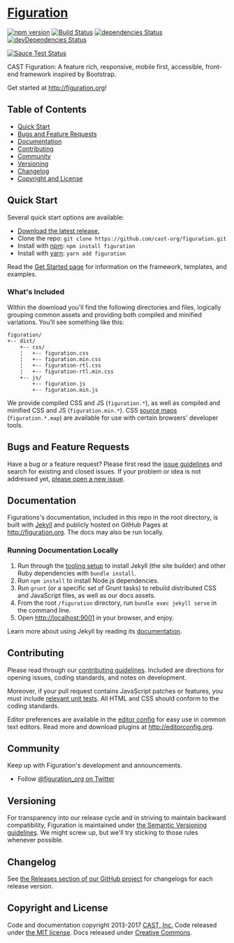 # [Figuration](http://figuration.org)

[![npm version](https://img.shields.io/npm/v/figuration.svg)](https://www.npmjs.com/package/figuration)
[![Build Status](https://img.shields.io/travis/cast-org/figuration/master.svg)](https://travis-ci.org/cast-org/figuration)
[![dependencies Status](https://img.shields.io/david/cast-org/figuration.svg)](https://david-dm.org/cast-org/figuration)
[![devDependencies Status](https://img.shields.io/david/dev/cast-org/figuration.svg)](https://david-dm.org/cast-org/figuration?type=dev)

[![Sauce Test Status](https://saucelabs.com/browser-matrix/figuration.svg)](https://saucelabs.com/u/figuration)

CAST Figuration: A feature rich, responsive, mobile first, accessible, front-end framework inspired by Bootstrap.

Get started at <http://figuration.org>!

## Table of Contents

- [Quick Start](#quick-start)
- [Bugs and Feature Requests](#bugs-and-feature-requests)
- [Documentation](#documentation)
- [Contributing](#contributing)
- [Community](#community)
- [Versioning](#versioning)
- [Changelog](#changelog)
- [Copyright and License](#copyright-and-license)

## Quick Start

Several quick start options are available:

- [Download the latest release.](https://github.com/cast-org/figuration/archive/v3.0.1.zip)
- Clone the repo: `git clone https://github.com/cast-org/figuration.git`
- Install with [npm](https://www.npmjs.com): `npm install figuration`
- Install with [yarn](https://yarnpkg.com/): `yarn add figuration`

Read the [Get Started page](http://figuration.org/get-started/quick-start/) for information on the framework, templates, and examples.


### What's Included

Within the download you'll find the following directories and files, logically grouping common assets and providing both compiled and minified variations. You'll see something like this:

```
figuration/
+-- dist/
    +-- css/
    ¦   +-- figuration.css
    ¦   +-- figuration.min.css
    ¦   +-- figuration-rtl.css
    ¦   +-- figuration-rtl.min.css
    +-- js/
        +-- figuration.js
        +-- figuration.min.js
```

We provide compiled CSS and JS (`figuration.*`), as well as compiled and minified CSS and JS (`figuration.min.*`). CSS [source maps](https://developers.google.com/web/tools/chrome-devtools/javascript/source-maps) (`figuration.*.map`) are available for use with certain browsers' developer tools.


## Bugs and Feature Requests

Have a bug or a feature request? Please first read the [issue guidelines](https://github.com/cast-org/figuration/blob/master/CONTRIBUTING.md#using-the-issue-tracker) and search for existing and closed issues. If your problem or idea is not addressed yet, [please open a new issue](https://github.com/cast-org/figuration/issues/new).


## Documentation

Figurations's documentation, included in this repo in the root directory, is built with [Jekyll](http://jekyllrb.com) and publicly hosted on GitHub Pages at <http://figuration.org>. The docs may also be run locally.


### Running Documentation Locally

1. Run through the [tooling setup](https://github.com/cast-org/figuration/blob/master/docs/get-started/build-tools.md#tooling-setup) to install Jekyll (the site builder) and other Ruby dependencies with `bundle install`.
2. Run `npm install` to install Node.js dependencies.
4. Run `grunt` (or a specific set of Grunt tasks) to rebuild distributed CSS and JavaScript files, as well as our docs assets.
5. From the root `/figuration` directory, run `bundle exec jekyll serve` in the command line.
6. Open <http://localhost:9001> in your browser, and enjoy.

Learn more about using Jekyll by reading its [documentation](http://jekyllrb.com/docs/home/).


## Contributing

Please read through our [contributing guidelines](https://github.com/cast-org/figuration/blob/master/CONTRIBUTING.md). Included are directions for opening issues, coding standards, and notes on development.

Moreover, if your pull request contains JavaScript patches or features, you must include [relevant unit tests](https://github.com/cast-org/figuration/tree/master/js/tests). All HTML and CSS should conform to the coding standards.

Editor preferences are available in the [editor config](https://github.com/cast-org/figuration/blob/master/.editorconfig) for easy use in common text editors. Read more and download plugins at <http://editorconfig.org>.

## Community

Keep up with Figuration's development and announcements.

- Follow [@figuration_org on Twitter](https://twitter.com/figuration_org)

## Versioning

For transparency into our release cycle and in striving to maintain backward compatibility, Figuration is maintained under [the Semantic Versioning guidelines](http://semver.org/). We might screw up, but we'll try sticking to those rules whenever possible.


## Changelog

See [the Releases section of our GitHub project](https://github.com/cast-org/figuration/releases) for changelogs for each release version.


## Copyright and License

Code and documentation copyright 2013-2017 [CAST, Inc.](http://www.cast.org) Code released under [the MIT license](https://github.com/cast-org/figuration/blob/master/LICENSE). Docs released under [Creative Commons](https://github.com/cast-org/figuration/blob/master/docs/LICENSE).
